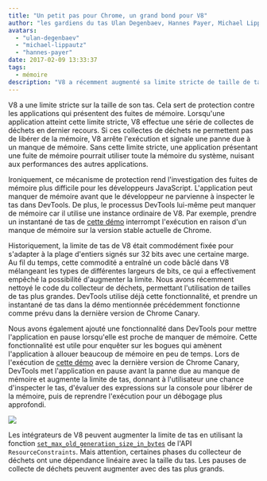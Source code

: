 ```yaml
---
title: "Un petit pas pour Chrome, un grand bond pour V8"
author: "les gardiens du tas Ulan Degenbaev, Hannes Payer, Michael Lippautz, et le guerrier DevTools Alexey Kozyatinskiy"
avatars:
  - "ulan-degenbaev"
  - "michael-lippautz"
  - "hannes-payer"
date: 2017-02-09 13:33:37
tags:
  - mémoire
description: "V8 a récemment augmenté sa limite stricte de taille de tas."
---
```

V8 a une limite stricte sur la taille de son tas. Cela sert de protection contre les applications qui présentent des fuites de mémoire. Lorsqu'une application atteint cette limite stricte, V8 effectue une série de collectes de déchets en dernier recours. Si ces collectes de déchets ne permettent pas de libérer de la mémoire, V8 arrête l'exécution et signale une panne due à un manque de mémoire. Sans cette limite stricte, une application présentant une fuite de mémoire pourrait utiliser toute la mémoire du système, nuisant aux performances des autres applications.

<!--truncate-->
Ironiquement, ce mécanisme de protection rend l'investigation des fuites de mémoire plus difficile pour les développeurs JavaScript. L'application peut manquer de mémoire avant que le développeur ne parvienne à inspecter le tas dans DevTools. De plus, le processus DevTools lui-même peut manquer de mémoire car il utilise une instance ordinaire de V8. Par exemple, prendre un instantané de tas de [cette démo](https://ulan.github.io/misc/heap-snapshot-demo.html) interrompt l'exécution en raison d'un manque de mémoire sur la version stable actuelle de Chrome.

Historiquement, la limite de tas de V8 était commodément fixée pour s'adapter à la plage d'entiers signés sur 32 bits avec une certaine marge. Au fil du temps, cette commodité a entraîné un code bâclé dans V8 mélangeant les types de différentes largeurs de bits, ce qui a effectivement empêché la possibilité d'augmenter la limite. Nous avons récemment nettoyé le code du collecteur de déchets, permettant l'utilisation de tailles de tas plus grandes. DevTools utilise déjà cette fonctionnalité, et prendre un instantané de tas dans la démo mentionnée précédemment fonctionne comme prévu dans la dernière version de Chrome Canary.

Nous avons également ajouté une fonctionnalité dans DevTools pour mettre l'application en pause lorsqu'elle est proche de manquer de mémoire. Cette fonctionnalité est utile pour enquêter sur les bogues qui amènent l'application à allouer beaucoup de mémoire en peu de temps. Lors de l'exécution de [cette démo](https://ulan.github.io/misc/oom.html) avec la dernière version de Chrome Canary, DevTools met l'application en pause avant la panne due au manque de mémoire et augmente la limite de tas, donnant à l'utilisateur une chance d'inspecter le tas, d'évaluer des expressions sur la console pour libérer de la mémoire, puis de reprendre l'exécution pour un débogage plus approfondi.

![](/_img/heap-size-limit/debugger.png)

Les intégrateurs de V8 peuvent augmenter la limite de tas en utilisant la fonction [`set_max_old_generation_size_in_bytes`](https://codesearch.chromium.org/chromium/src/v8/include/v8-isolate.h?q=set_max_old_generation_size_in_bytes) de l'API `ResourceConstraints`. Mais attention, certaines phases du collecteur de déchets ont une dépendance linéaire avec la taille du tas. Les pauses de collecte de déchets peuvent augmenter avec des tas plus grands.
